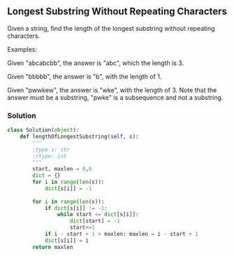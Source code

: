 ## Longest Substring Without Repeating Characters

Given a string, find the length of the longest substring without repeating characters.

Examples:

Given "abcabcbb", the answer is "abc", which the length is 3.

Given "bbbbb", the answer is "b", with the length of 1.

Given "pwwkew", the answer is "wke", with the length of 3. Note that the answer must be a substring, "pwke" is a subsequence and not a substring.

### Solution

```python
class Solution(object):
    def lengthOfLongestSubstring(self, s):
        """
        :type s: str
        :rtype: int
        """
        start, maxlen = 0,0
        dict = {}
        for i in range(len(s)):
            dict[s[i]] = -1
        
        for i in range(len(s)):
            if dict[s[i]] != -1:
                while start <= dict[s[i]]:
                    dict[start] = -1
                    start+=1
            if i - start + 1 > maxlen: maxlen = i - start + 1 
            dict[s[i]] = i
        return maxlen
```